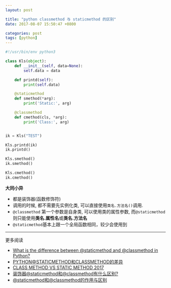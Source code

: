 ```yaml
---
layout: post

title: "python classmethod 与 staticmethod 的区别"
date: 2017-08-07 15:50:47 +0800

categories: post
tags: [python]
---
```


```python
#!/usr/bin/env python3

class Kls(object):
    def __init__(self, data=None):
        self.data = data

    def printd(self):
        print(self.data)

    @staticmethod
    def smethod(*arg):
        print('Static:', arg)

    @classmethod
    def cmethod(cls, *arg):
        print('Class:', arg)


ik = Kls("TEST")

Kls.printd(ik)
ik.printd()

Kls.smethod()
ik.smethod()

Kls.cmethod()
ik.cmethod()
```

**大同小异**

- 都是装饰器(函数修饰符)
- 调用的时候, 都不需要先实例化类, 可以直接使用`类名.方法名()`调用.
- `@classmethod` 第一个参数是自身类, 可以使用类的属性参数, 而`@staticmethod` 则只能使用**类名.属性名**或**类名.方法名**
- `@staticmethod`基本上跟一个全局函数相同，较少会使用到

---
更多阅读
- [What is the difference between @staticmethod and @classmethod in Python?](https://stackoverflow.com/questions/136097/what-is-the-difference-between-staticmethod-and-classmethod-in-python)
- [PYTHON中STATICMETHOD和CLASSMETHOD的差异](http://www.wklken.me/posts/2013/12/22/difference-between-staticmethod-and-classmethod-in-python.html)
- [CLASS METHOD VS STATIC METHOD 2017](http://www.bogotobogo.com/python/python_differences_between_static_method_and_class_method_instance_method.php)
- [装饰器@staticmethod和@classmethod有什么区别?](https://taizilongxu.gitbooks.io/stackoverflow-about-python/content/14/README.html)
- [@staticmethod和@classmethod的作用与区别](http://blog.csdn.net/handsomekang/article/details/9615239)
